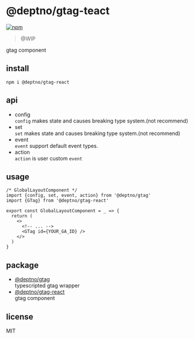 # @deptno/gtag-teact
[![npm](https://img.shields.io/npm/dt/@deptno/gtag-react.svg?style=for-the-badge)](https://www.npmjs.com/package/@deptno/gtag-react)

> @WIP

gtag component

## install
```shell script
npm i @deptno/gtag-react
```

## api
- config  
  `config` makes state and causes breaking type system.(not recommend)
- set  
  `set` makes state and causes breaking type system.(not recommend)
- event  
  `event` support default event types.
- action  
  `action` is user custom `event`

## usage
```tsx
/* GlobalLayoutComponent */
import {config, set, event, action} from '@deptno/gtag'
import {GTag} from '@deptno/gtag-react'

export const GlobalLayoutComponent = _ => {
  return (
    <>
      <!-- ... -->
      <GTag id={YOUR_GA_ID} />
    </>
  )
}
```

## package
- [@deptno/gtag](/packages/gtag)  
  typescripted gtag wrapper
- [@deptno/gtag-react](/packages/gtag-react)  
  gtag component

## license
MIT